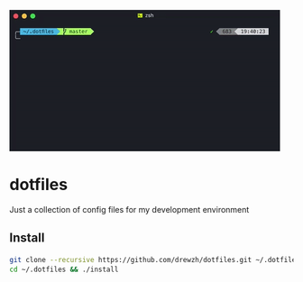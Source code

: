 ![logo](prompt.gif)

# dotfiles
Just a collection of config files for my development environment

## Install
```bash
git clone --recursive https://github.com/drewzh/dotfiles.git ~/.dotfiles
cd ~/.dotfiles && ./install
```

